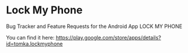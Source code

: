 # Lock My Phone
Bug Tracker and Feature Requests for the Android App LOCK MY PHONE

You can find it here:
https://play.google.com/store/apps/details?id=tomka.lockmyphone
